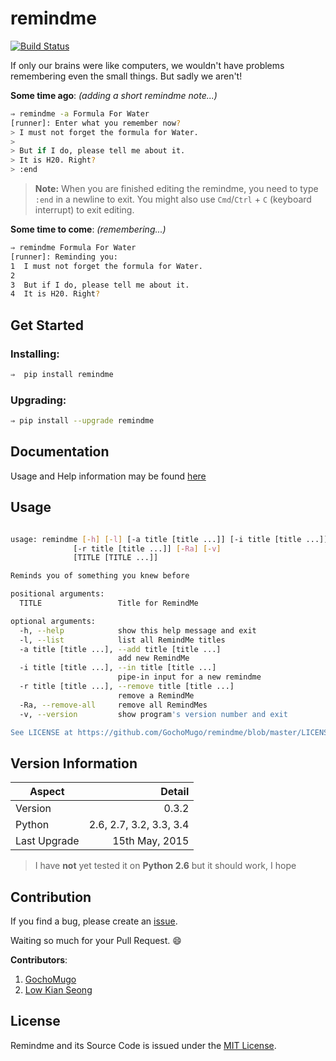 
# remindme

[![Build Status](https://travis-ci.org/GochoMugo/remindme.svg?branch=master)](https://travis-ci.org/GochoMugo/remindme)

If only our brains were like computers, we wouldn't have problems
 remembering even the small things. But sadly we aren't!

**Some time ago**: *(adding a short remindme note...)*

```bash
⇒ remindme -a Formula For Water
[runner]: Enter what you remember now?
> I must not forget the formula for Water.
>
> But if I do, please tell me about it.
> It is H20. Right?
> :end

```

> **Note:** When you are finished editing the remindme, you need
> to type `:end` in a newline to exit. You might also
> use `Cmd`/`Ctrl` + `C` (keyboard interrupt) to exit editing.


**Some time to come**: *(remembering...)*

```bash
⇒ remindme Formula For Water
[runner]: Reminding you:
1  I must not forget the formula for Water.
2
3  But if I do, please tell me about it.
4  It is H20. Right?

```


## Get Started

### Installing:

```bash
⇒  pip install remindme
```

### Upgrading:

```bash
⇒ pip install --upgrade remindme
```


## Documentation

Usage and Help information may be found [here][gh-pages]


## Usage

```bash

usage: remindme [-h] [-l] [-a title [title ...]] [-i title [title ...]]
              [-r title [title ...]] [-Ra] [-v]
              [TITLE [TITLE ...]]

Reminds you of something you knew before

positional arguments:
  TITLE                 Title for RemindMe

optional arguments:
  -h, --help            show this help message and exit
  -l, --list            list all RemindMe titles
  -a title [title ...], --add title [title ...]
                        add new RemindMe
  -i title [title ...], --in title [title ...]
                        pipe-in input for a new remindme
  -r title [title ...], --remove title [title ...]
                        remove a RemindMe
  -Ra, --remove-all     remove all RemindMes
  -v, --version         show program's version number and exit

See LICENSE at https://github.com/GochoMugo/remindme/blob/master/LICENSE

```

## Version Information

|Aspect|Detail|
|-------|------:|
|Version| 0.3.2|
|Python|2.6, 2.7, 3.2, 3.3, 3.4|
|Last Upgrade|15th May, 2015|

> I have __not__ yet tested it on __Python 2.6__ but it should work, I hope


## Contribution

If you find a bug, please create an [issue][issues].

Waiting so much for your Pull Request. :smile:

**Contributors**:

1. [GochoMugo](https://github.com/GochoMugo)
1. [Low Kian Seong](https://github.com/lowks)


## License

Remindme and its Source Code is issued under the [MIT License][MIT].


[gh-pages]:https://gochomugo.github.io/remindme "Remindme Home page"
[issues]:https://github.com/GochoMugo/remindme/issues "Create an Issue"
[MIT]:https://github.com/GochoMugo/remindme/blob/master/LICENSE "MIT License"

